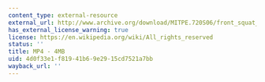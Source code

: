```yaml
---
content_type: external-resource
external_url: http://www.archive.org/download/MITPE.720S06/front_squat_using_straps-220k.mp4
has_external_license_warning: true
license: https://en.wikipedia.org/wiki/All_rights_reserved
status: ''
title: MP4 - 4MB
uid: 4d0f33e1-f819-41b6-9e29-15cd7521a7bb
wayback_url: ''
---
```

